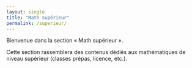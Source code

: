 ```yaml
---
layout: single
title: "Math supérieur"
permalink: /superieur/
---
```


Bienvenue dans la section « Math supérieur ».

Cette section rassemblera des contenus dédiés aux mathématiques de niveau supérieur (classes prépas, licence, etc.).
